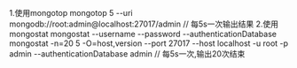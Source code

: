 1.使用mongotop
mongotop 5 --uri mongodb://root:admin@localhost:27017/admin // 每5s一次输出结果
2.使用mongostat
mongostat --username <username> --password <password> --authenticationDatabase <auth-db>
mongostat -n=20 5 -O=host,version --port 27017 --host localhost -u root -p admin --authenticationDatabase admin // 每5s一次,输出20次结束